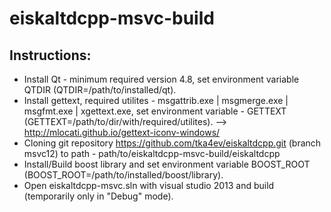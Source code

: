 # eiskaltdcpp-msvc-build

## Instructions: ##

- Install Qt - minimum required version 4.8, set environment variable QTDIR (QTDIR=/path/to/installed/qt).
- Install gettext, required utilites - msgattrib.exe | msgmerge.exe | msgfmt.exe | xgettext.exe, set environment variable
        - GETTEXT (GETTEXT=/path/to/dir/with/required/utilites). --> http://mlocati.github.io/gettext-iconv-windows/
- Cloning git repository https://github.com/tka4ev/eiskaltdcpp.git (branch msvc12) to path
        - path/to/eiskaltdcpp-msvc-build/eiskaltdcpp
- Install/Build boost library and set environment variable BOOST_ROOT (BOOST_ROOT=/path/to/installed/boost/library).
- Open eiskaltdcpp-msvc.sln with visual studio 2013 and build (temporarily only in "Debug" mode).
